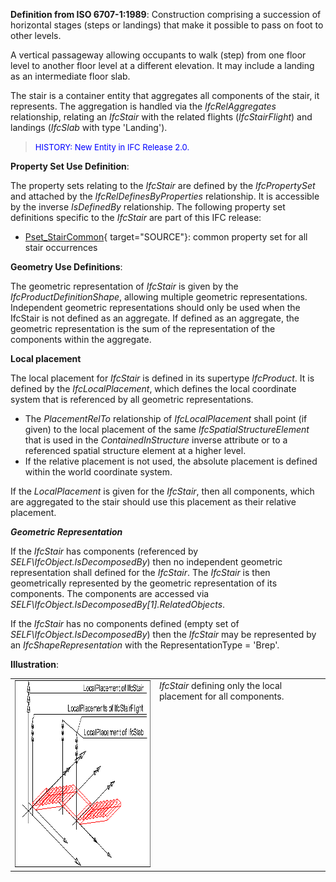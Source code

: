 **Definition from ISO 6707-1:1989**: Construction comprising a succession of horizontal stages (steps or landings) that make it possible to pass on foot to other levels.

A vertical passageway allowing occupants to walk (step) from one floor level to another floor level at a different elevation. It may include a landing as an intermediate floor slab.

The stair is a container entity that aggregates all components of the stair, it represents. The aggregation is handled via the _IfcRelAggregates_ relationship, relating an _IfcStair_ with the related flights (_IfcStairFlight_) and landings (_IfcSlab_ with type 'Landing').

> <font color="#0000FF" size="-1">HISTORY: New Entity in IFC
		Release 2.0.</font>

****Property Set Use Definition****:

The property sets relating to the _IfcStair_ are defined by the _IfcPropertySet_ and attached by the _IfcRelDefinesByProperties_ relationship. It is accessible by the inverse _IsDefinedBy_ relationship. The following property set definitions specific to the _IfcStair_ are part of this IFC release:

* [Pset_StairCommon](../../psd/IfcSharedBldgElements/Pset_StairCommon.xml){ target="SOURCE"}: common property set for all stair occurrences

****Geometry Use Definitions****:

The geometric representation of _IfcStair_ is given by the _IfcProductDefinitionShape_, allowing multiple geometric representations. Independent geometric representations should only be used when the IfcStair is not defined as an aggregate. If defined as an aggregate, the geometric representation is the sum of the representation of the components within the aggregate.

**Local placement**

The local placement for _IfcStair_ is defined in its supertype _IfcProduct_. It is defined by the _IfcLocalPlacement_, which defines the local coordinate system that is referenced by all geometric representations.

* The _PlacementRelTo_ relationship of _IfcLocalPlacement_ shall point (if given) to the local placement of the same _IfcSpatialStructureElement_ that is used in the _ContainedInStructure_ inverse attribute or to a referenced spatial structure element at a higher level. 
* If the relative placement is not used, the absolute placement is defined within the world coordinate system. 

If the _LocalPlacement_ is given for the _IfcStair_, then all components, which are aggregated to the stair should use this placement as their relative placement.

**_Geometric Representation_**

If the _IfcStair_ has components (referenced by _SELF\IfcObject.IsDecomposedBy_) then no independent geometric representation shall defined for the _IfcStair_. The _IfcStair_ is then geometrically represented by the geometric representation of its components. The components are accessed via _SELF\IfcObject.IsDecomposedBy[1].RelatedObjects_.

If the _IfcStair_ has no components defined (empty set of _SELF\IfcObject.IsDecomposedBy_) then the _IfcStair_ may be represented by an _IfcShapeRepresentation_ with the RepresentationType = 'Brep'.

**Illustration**:

<table cellpadding="2" cellspacing="2"> 
		<tr> 
		  <td><a href="drawings/IfcStair-Layout1.dwf"><img src="figures/IfcStair-Layout1.gif" alt="stair" width="393" height="299" border="0"></a></td> 
		  <td valign="TOP" align="LEFT"><i>IfcStair</i> defining only the local
			 placement for all components.</td> 
		</tr> 
	 </table>